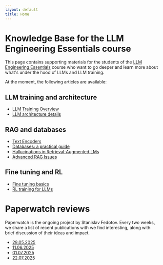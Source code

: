 ```yaml
---
layout: default
title: Home
---
```


# Knowledge Base for the LLM Engineering Essentials course

This page contains supporting materials for the students of the [LLM Engineering Essentials](https://github.com/Nebius-Academy/LLM-Engineering-Essentials/tree/main) course who want to go deeper and learn more about what's under the hood of LLMs and LLM training.

At the moment, the following articles are available:

## LLM training and architecture

* [LLM Training Overview](https://nebius-academy.github.io/knowledge-base/llm-training-overview/)
* [LLM architecture details](https://nebius-academy.github.io/knowledge-base/transformer-architectures/)

## RAG and databases

* [Text Encoders](https://nebius-academy.github.io/knowledge-base/text-encoders/)
* [Databases: a practical guide](https://nebius-academy.github.io/knowledge-base/databases-a-practical-guide/)
* [Hallucinations in Retrieval-Augmented LMs](https://nebius-academy.github.io/knowledge-base/hallucinations-in-ralms/)
* [Advanced RAG Issues](https://nebius-academy.github.io/knowledge-base/advanced-rag-issues/)

## Fine tuning and RL

* [Fine tuning basics](https://nebius-academy.github.io/knowledge-base/llm-customization/)
* [RL training for LLMs](https://nebius-academy.github.io/knowledge-base/rl-training/)

# Paperwatch reviews

Paperwatch is the ongoing project by Stanislav Fedotov. Every two weeks, we share a list of recent publications with we find interesting, along with brief discussion of their ideas and impact.

* [28.05.2025](https://nebius-academy.github.io/knowledge-base/paperwatch-28-05-2025/)
* [11.06.2025](https://nebius-academy.github.io/knowledge-base/paperwatch-11-06-2025/)
* [01.07.2025](https://nebius-academy.github.io/knowledge-base/paperwatch-01-07-2025/)
* [22.07.2025](https://nebius-academy.github.io/knowledge-base/paperwatch-22-07-2025/)
